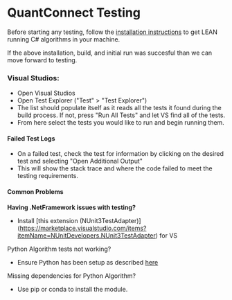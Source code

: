 QuantConnect Testing
=============

Before starting any testing, follow the [installation instructions](https://github.com/QuantConnect/Lean#installation-instructions) to get LEAN running C# algorithms in your machine. 

If the above installation, build, and initial run was succesful than we can move forward to testing.


### Visual Studios:

- Open Visual Studios
- Open Test Explorer ("Test" > "Test Explorer")
- The list should populate itself as it reads all the tests it found during the build process. If not, press "Run All Tests" and let VS find all of the tests.
- From here select the tests you would like to run and begin running them.


#### Failed Test Logs

- On a failed test, check the test for information by clicking on the desired test and selecting "Open Additional Output"
- This will show the stack trace and where the code failed to meet the testing requirements. 


#### Common Problems

**Having .NetFramework issues with testing?**
- Install [this extension (NUnit3TestAdapter)] (https://marketplace.visualstudio.com/items?itemName=NUnitDevelopers.NUnit3TestAdapter) for VS

Python Algorithm tests not working?
- Ensure Python has been setup as described [here](https://github.com/QuantConnect/Lean/tree/master/Algorithm.Python#install-python-36)

Missing dependencies for Python Algorithm?
- Use pip or conda to install the module.


